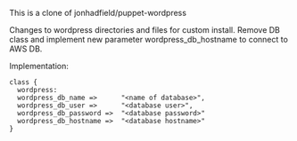 This is a clone of jonhadfield/puppet-wordpress

Changes to wordpress directories and files for custom install.
Remove DB class and implement new parameter wordpress_db_hostname to connect to AWS DB.

Implementation:

    class {
      wordpress:
      wordpress_db_name =>      "<name of database>",
      wordpress_db_user =>      "<database user>",
      wordpress_db_password =>  "<database password>"
      wordpress_db_hostname =>  "<database hostname>"
    }
